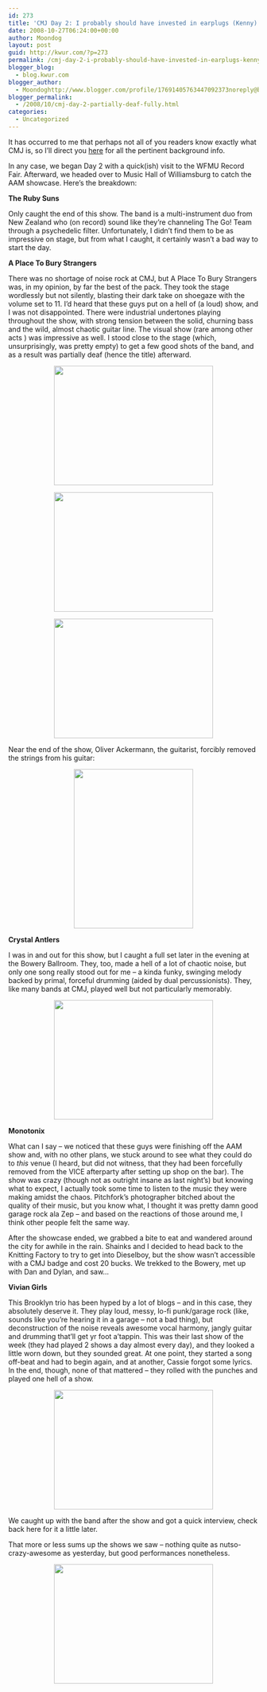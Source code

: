 ```yaml
---
id: 273
title: 'CMJ Day 2: I probably should have invested in earplugs (Kenny)'
date: 2008-10-27T06:24:00+00:00
author: Moondog
layout: post
guid: http://kwur.com/?p=273
permalink: /cmj-day-2-i-probably-should-have-invested-in-earplugs-kenny/
blogger_blog:
  - blog.kwur.com
blogger_author:
  - Moondoghttp://www.blogger.com/profile/17691405763447092373noreply@blogger.com
blogger_permalink:
  - /2008/10/cmj-day-2-partially-deaf-fully.html
categories:
  - Uncategorized
---
```

<div class="pf-content">
  <p>
    It has occurred to me that perhaps not all of you readers know exactly what CMJ is, so I&#8217;ll direct you <a href="http://en.wikipedia.org/wiki/CMJ_Music_Marathon">here</a> for all the pertinent background info.
  </p>
  
  <p>
    In any case, we began Day 2 with a quick(ish) visit to the WFMU Record Fair. Afterward, we headed over to Music Hall of Williamsburg to catch the AAM showcase. Here&#8217;s the breakdown:
  </p>
  
  <p>
    <span style="font-weight:bold;">The Ruby Suns</span>
  </p>
  
  <p>
    Only caught the end of this show. The band is a multi-instrument duo from New Zealand who (on record) sound like they&#8217;re channeling The Go! Team through a psychedelic filter. Unfortunately, I didn&#8217;t find them to be as impressive on stage, but from what I caught, it certainly wasn&#8217;t a bad way to start the day.
  </p>
  
  <p>
    <span style="font-weight:bold;">A Place To Bury Strangers</span>
  </p>
  
  <p>
    There was no shortage of noise rock at CMJ, but A Place To Bury Strangers was, in my opinion, by far the best of the pack. They took the stage wordlessly but not silently, blasting their dark take on shoegaze with the volume set to 11. I&#8217;d heard that these guys put on a hell of (a loud) show, and I was not disappointed. There were industrial undertones playing throughout the show, with strong tension between the solid, churning bass and the wild, almost chaotic guitar line. The visual show (rare among other acts ) was impressive as well. I stood close to the stage (which, unsurprisingly, was pretty empty) to get a few good shots of the band, and as a result was partially deaf (hence the title) afterward.
  </p>
  
  <p>
    <a onblur="try {parent.deselectBloggerImageGracefully();} catch(e) {}" href="http://www.kwur.com/blog/uploaded_images/IMG_1351-766838.JPG"><img style="display:block; margin:0px auto 10px; text-align:center;cursor:pointer; cursor:hand;width: 320px; height: 240px;" src="http://www.kwur.com/blog/uploaded_images/IMG_1351-766358.JPG" border="0" alt="" /></a>
  </p>
  
  <p>
    <a onblur="try {parent.deselectBloggerImageGracefully();} catch(e) {}" href="http://www.kwur.com/blog/uploaded_images/IMG_1353-706356.JPG"><img style="display:block; margin:0px auto 10px; text-align:center;cursor:pointer; cursor:hand;width: 320px; height: 240px;" src="http://www.kwur.com/blog/uploaded_images/IMG_1353-705870.JPG" border="0" alt="" /></a>
  </p>
  
  <p>
    <a onblur="try {parent.deselectBloggerImageGracefully();} catch(e) {}" href="http://www.kwur.com/blog/uploaded_images/IMG_1358-709878.JPG"><img style="display:block; margin:0px auto 10px; text-align:center;cursor:pointer; cursor:hand;width: 320px; height: 240px;" src="http://www.kwur.com/blog/uploaded_images/IMG_1358-709485.JPG" border="0" alt="" /></a>
  </p>
  
  <p>
    Near the end of the show, Oliver Ackermann, the guitarist, forcibly removed the strings from his guitar:
  </p>
  
  <p>
    <a onblur="try {parent.deselectBloggerImageGracefully();} catch(e) {}" href="http://www.kwur.com/blog/uploaded_images/IMG_1363-776641.JPG"><img style="display:block; margin:0px auto 10px; text-align:center;cursor:pointer; cursor:hand;width: 240px; height: 320px;" src="http://www.kwur.com/blog/uploaded_images/IMG_1363-776273.JPG" border="0" alt="" /></a>
  </p>
  
  <p>
    <span style="font-weight:bold;">Crystal Antlers</span>
  </p>
  
  <p>
    I was in and out for this show, but I caught a full set later in the evening at the Bowery Ballroom. They, too, made a hell of a lot of chaotic noise, but only one song really stood out for me &#8211; a kinda funky, swinging melody backed by primal, forceful drumming (aided by dual percussionists). They, like many bands at CMJ, played well but not particularly memorably.
  </p>
  
  <p>
    <a onblur="try {parent.deselectBloggerImageGracefully();} catch(e) {}" href="http://www.kwur.com/blog/uploaded_images/IMG_1385-787134.JPG"><img style="display:block; margin:0px auto 10px; text-align:center;cursor:pointer; cursor:hand;width: 320px; height: 240px;" src="http://www.kwur.com/blog/uploaded_images/IMG_1385-786702.JPG" border="0" alt="" /></a>
  </p>
  
  <p>
    <span style="font-weight:bold;">Monotonix</span>
  </p>
  
  <p>
    What can I say &#8211; we noticed that these guys were finishing off the AAM show and, with no other plans, we stuck around to see what they could do to <span style="font-style:italic;">this</span> venue (I heard, but did not witness, that they had been forcefully removed from the VICE afterparty after setting up shop on the bar). The show was crazy (though not as outright insane as last night&#8217;s) but knowing what to expect, I actually took some time to listen to the music they were making amidst the chaos. Pitchfork&#8217;s photographer bitched about the quality of their music, but you know what, I thought it was pretty damn good garage rock ala Zep &#8211; and based on the reactions of those around me, I think other people felt the same way.
  </p>
  
  <p>
    After the showcase ended, we grabbed a bite to eat and wandered around the city for awhile in the rain. Shainks and I decided to head back to the Knitting Factory to try to get into Dieselboy, but the show wasn&#8217;t accessible with a CMJ badge and cost 20 bucks. We trekked to the Bowery, met up with Dan and Dylan, and saw&#8230;
  </p>
  
  <p>
    <span style="font-weight:bold;">Vivian Girls</span>
  </p>
  
  <p>
    This Brooklyn trio has been hyped by a lot of blogs &#8211; and in this case, they absolutely deserve it. They play loud, messy, lo-fi punk/garage rock (like, sounds like you&#8217;re hearing it in a garage &#8211; not a bad thing), but deconstruction of the noise reveals awesome vocal harmony, jangly guitar and drumming that&#8217;ll get yr foot a&#8217;tappin. This was their last show of the week (they had played 2 shows a day almost every day), and they looked a little worn down, but they sounded great. At one point, they started a song off-beat and had to begin again, and at another, Cassie forgot some lyrics. In the end, though, none of that mattered &#8211; they rolled with the punches and played one hell of a show.
  </p>
  
  <p>
    <a onblur="try {parent.deselectBloggerImageGracefully();} catch(e) {}" href="http://www.kwur.com/blog/uploaded_images/IMG_1382-724570.JPG"><img style="display:block; margin:0px auto 10px; text-align:center;cursor:pointer; cursor:hand;width: 320px; height: 240px;" src="http://www.kwur.com/blog/uploaded_images/IMG_1382-724148.JPG" border="0" alt="" /></a>
  </p>
  
  <p>
    We caught up with the band after the show and got a quick interview, check back here for it a little later.
  </p>
  
  <p>
    That more or less sums up the shows we saw &#8211; nothing quite as nutso-crazy-awesome as yesterday, but good performances nonetheless.
  </p>
  
  <p>
    <a onblur="try {parent.deselectBloggerImageGracefully();} catch(e) {}" href="http://www.kwur.com/blog/uploaded_images/IMG_1393-781594.JPG"><img style="display:block; margin:0px auto 10px; text-align:center;cursor:pointer; cursor:hand;width: 320px; height: 240px;" src="http://www.kwur.com/blog/uploaded_images/IMG_1393-781132.JPG" border="0" alt="" /></a>
  </p>
</div>